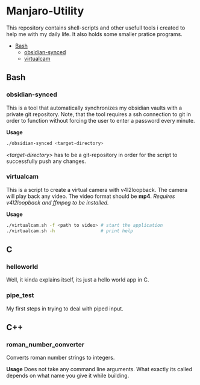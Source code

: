 # Manjaro-Utility
This repository contains shell-scripts and other usefull tools i created to help me with my daily life.
It also holds some smaller pratice programs.

- [Bash](#bash)
  - [obsidian-synced](#obsidian-synced)  
  - [virtualcam](#virtualcam)

## Bash

### obsidian-synced
This is a tool that automatically synchronizes my obsidian vaults with a private git repository.
Note, that the tool requires a ssh connection to git in order to function without forcing the user to enter 
a password every minute.

**Usage**
```bash
./obsidian-synced <target-directory>
```
*\<target-directory\>* has to be a git-repository in order for the script to successfully push any changes. 

### virtualcam
This is a script to create a virtual camera with v4l2loopback.
The camera will play back any video.
The video format should be **mp4**.
*Requires v4l2loopback and ffmpeg to be installed.*

**Usage**
```bash
./virtualcam.sh -f <path to video> # start the application
./virtualcam.sh -h                 # print help
```

## C 

### helloworld
Well, it kinda explains itself, its just a hello world app in C.

### pipe_test
My first steps in trying to deal with piped input.

## C++

### roman_number_converter
Converts roman number strings to integers.

**Usage**
Does not take any command line arguments.
What exactly its called depends on what name you give
it while building.


